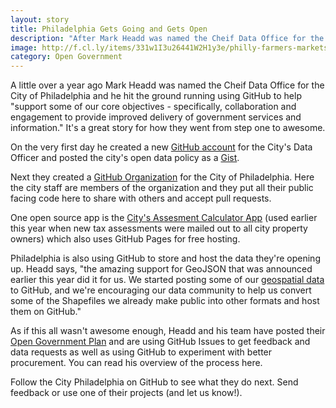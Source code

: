 ```yaml
---
layout: story
title: Philadelphia Gets Going and Gets Open
description: "After Mark Headd was named the Cheif Data Office for the City of Philadelphia he hit the ground running using GitHub to help -support some of our core objectives - specifically, collaboration and engagement to provide improved delivery of government services and information-. It's a great story for how they went from step one to awesome."
image: http://f.cl.ly/items/331w1I3u26441W2H1y3e/philly-farmers-markets.png
category: Open Government
---
```


A little over a year ago Mark Headd was named the Cheif Data Office for the City of Philadelphia and he hit the ground running using GitHub to help "support some of our core objectives - specifically, collaboration and engagement to provide improved delivery of government services and information." It's a great story for how they went from step one to awesome.

On the very first day he created a new [GitHub account](https://github.com/PhillyCDO "Philadelphia's Data Officer GitHub Account") for the City's Data Officer and posted the city's open data policy as a [Gist](https://gist.github.com/PhillyCDO/3623582).

Next they created a [GitHub Organization](https://github.com/cityofphiladelphia) for the City of Philadelphia. Here the city staff are members of the organization and they put all their public facing code here to share with others and accept pull requests.

One open source app is the [City's Assesment Calculator App](http://avicalculator.phila.gov/) (used earlier this year when new tax assessments were mailed out to all city property owners) which also uses GitHub Pages for free hosting.

Philadelphia is also using GitHub to store and host the data they're opening up. Headd says, "the amazing support for GeoJSON that was announced earlier this year did it for us. We started posting some of our [geospatial data](https://github.com/CityOfPhiladelphia/phl-open-geodata) to GitHub, and we're encouraging our data community to help us convert some of the Shapefiles we already make public into other formats and host them on GitHub."

As if this all wasn't awesome enough, Headd and his team have posted their [Open Government Plan](https://github.com/CityOfPhiladelphia/open-gov-phl) and are using GitHub Issues to get feedback and data requests as well as using GitHub to experiment with better procurement. You can read his overview of the process here. 

Follow the City Philadelphia on GitHub to see what they do next. Send feedback or use one of their projects (and let us know!).